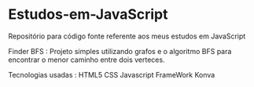 # Estudos-em-JavaScript
Repositório para código fonte referente aos meus estudos em JavaScript

Finder BFS :
  Projeto simples utilizando grafos e o algoritmo BFS para encontrar o menor caminho entre dois verteces.
  
  Tecnologias usadas :
  HTML5
  CSS
  Javascript
  FrameWork Konva
